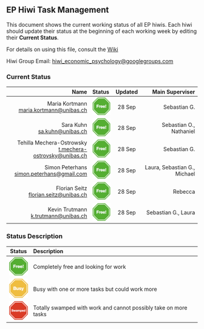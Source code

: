 ## EP Hiwi Task Management

This document shows the current working status of all EP hiwis. Each hiwi should update their status at the beginning of each working week by editing their **Current Status**.

For details on using this file, consult the [Wiki](https://github.com/econpsychbasel/hiwi/wiki/home)

Hiwi Group Email: <a href="mailto:hiwi_economic_psychology@googlegroups.com">hiwi_economic_psychology@googlegroups.com</a> 

### Current Status

| Name   |  Status |    Updated      |  Main Superviser |
|----------:|:-----|:-----:|----------:|
|Maria Kortmann<br><a href="mailto:maria.kortmann@unibas.ch">maria.kortmann@unibas.ch</a>  | <img width=50px src="images/free.png"> |    28 Sep| Sebastian G.<br>  |
| Sara Kuhn<br><a href="mailto:sa.kuhn@unibas.ch">sa.kuhn@unibas.ch</a>  | <img width=50px src="images/free.png"> | 28 Sep| Sebastian O., Nathaniel  |
| Tehilla Mechera-Ostrowsky<br><a href="mailto:t.mechera-ostrovsky@unibas.ch">t.mechera-ostrovsky@unibas.ch</a>  | <img width=50px src="images/free.png"> |    28 Sep |Sebastian G. |
| Simon Peterhans<br><a href="simon.peterhans@gmail.com">simon.peterhans@gmail.com</a>   |  <img width=50px src="images/free.png">   |   28 Sep| Laura, Sebastian G., Michael |
| Florian Seitz<br><a href="mailto:florian.seitz@unibas.ch">florian.seitz@unibas.ch</a>  |<img width=50px src="images/free.png"> |    28 Sep| Rebecca  |
| Kevin Trutmann<br><a href="k.trutmann@unibas.ch">k.trutmann@unibas.ch</a>   | <img width=50px src="images/free.png"> |    28 Sep| Sebastian G., Laura |

### Status Description

| Status|      Description      |  
|----------|:-------------|
| <img width=50px src="images/free.png">|  Completely free and looking for work |
| <img width=50px src="images/busy.png">|  Busy with one or more tasks but could work more | 
| <img width=50px src="images/swamped.png">|  Totally swamped with work and cannot possibly take on more tasks  | 
